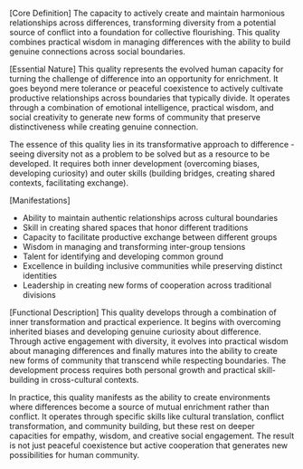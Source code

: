 [Core Definition]
The capacity to actively create and maintain harmonious relationships across differences, transforming diversity from a potential source of conflict into a foundation for collective flourishing. This quality combines practical wisdom in managing differences with the ability to build genuine connections across social boundaries.

[Essential Nature]
This quality represents the evolved human capacity for turning the challenge of difference into an opportunity for enrichment. It goes beyond mere tolerance or peaceful coexistence to actively cultivate productive relationships across boundaries that typically divide. It operates through a combination of emotional intelligence, practical wisdom, and social creativity to generate new forms of community that preserve distinctiveness while creating genuine connection.

The essence of this quality lies in its transformative approach to difference - seeing diversity not as a problem to be solved but as a resource to be developed. It requires both inner development (overcoming biases, developing curiosity) and outer skills (building bridges, creating shared contexts, facilitating exchange).

[Manifestations]
- Ability to maintain authentic relationships across cultural boundaries
- Skill in creating shared spaces that honor different traditions
- Capacity to facilitate productive exchange between different groups
- Wisdom in managing and transforming inter-group tensions
- Talent for identifying and developing common ground
- Excellence in building inclusive communities while preserving distinct identities
- Leadership in creating new forms of cooperation across traditional divisions

[Functional Description]
This quality develops through a combination of inner transformation and practical experience. It begins with overcoming inherited biases and developing genuine curiosity about difference. Through active engagement with diversity, it evolves into practical wisdom about managing differences and finally matures into the ability to create new forms of community that transcend while respecting boundaries. The development process requires both personal growth and practical skill-building in cross-cultural contexts.

In practice, this quality manifests as the ability to create environments where differences become a source of mutual enrichment rather than conflict. It operates through specific skills like cultural translation, conflict transformation, and community building, but these rest on deeper capacities for empathy, wisdom, and creative social engagement. The result is not just peaceful coexistence but active cooperation that generates new possibilities for human community.